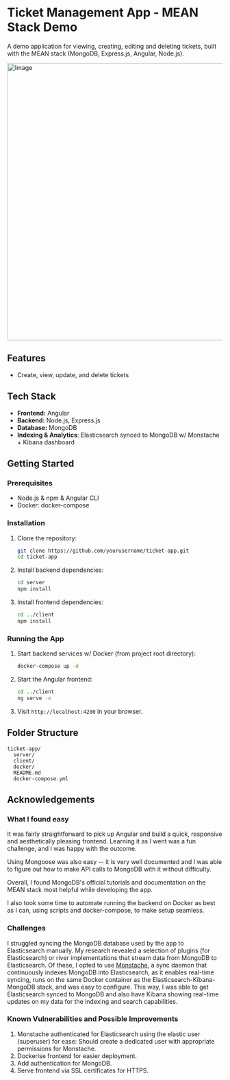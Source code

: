 # Ticket Management App - MEAN Stack Demo

A demo application for viewing, creating, editing and deleting tickets, built with the MEAN stack (MongoDB, Express.js, Angular, Node.js).

<img width="1265" height="647" alt="Image" src="https://github.com/user-attachments/assets/c4541e3b-c4b4-4ccf-8f44-03f2b0374922" />

## Features

- Create, view, update, and delete tickets

## Tech Stack

- **Frontend:** Angular
- **Backend:** Node.js, Express.js
- **Database:** MongoDB
- **Indexing & Analytics**: Elasticsearch synced to MongoDB w/ Monstache  + Kibana dashboard

## Getting Started

### Prerequisites

- Node.js & npm & Angular CLI 
- Docker: docker-compose

### Installation

1. Clone the repository:
    ```bash
    git clone https://github.com/yourusername/ticket-app.git
    cd ticket-app
    ```

2. Install backend dependencies:
    ```bash
    cd server
    npm install
    ```

3. Install frontend dependencies:
    ```bash
    cd ../client
    npm install
    ```

### Running the App

1. Start backend services w/ Docker (from project root directory):
    ```bash
    docker-compose up -d
    ```

2. Start the Angular frontend:
    ```bash
    cd ../client
    ng serve -o
    ```

4. Visit `http://localhost:4200` in your browser.

## Folder Structure

```
ticket-app/
  server/
  client/
  docker/
  README.md
  docker-compose.yml
```
## Acknowledgements
### What I found easy 
It was fairly straightforward to pick up Angular and build a quick, responsive and aesthetically pleasing frontend. Learning it as I went was a fun challenge, and I was happy with the outcome. 

Using Mongoose was also easy -- it is very well documented and I was able to figure out how to make API calls to MongoDB with it without difficulty. 

Overall, I found MongoDB's official tutorials and documentation on the MEAN stack most helpful while developing the app.

I also took some time to automate running the backend on Docker as best as I can, using scripts and docker-compose, to make setup seamless.

### Challenges
I struggled syncing the MongoDB database used by the app to Elasticsearch manually. My research revealed a selection of plugins (for Elasticsearch) or river implementations that stream data from MongoDB to Elasticsearch. Of these, I opted to use [Monstache](https://rwynn.github.io/monstache-site/), a sync daemon that continuously indexes MongoDB into Elasticsearch, as it enables real-time syncing, runs on the same Docker container as the Elasticsearch-Kibana-MongoDB stack, and was easy to configure. This way, I was able to get Elasticsearch synced to MongoDB and also have Kibana showing real-time updates on my data for the indexing and search capabilities.

### Known Vulnerabilities and Possible Improvements

1. Monstache authenticated for Elasticsearch using the elastic user (superuser) for ease: Should create a dedicated user with appropriate permissions for Monstache.
2. Dockerise frontend for easier deployment.
3. Add authentication for MongoDB.
4. Serve frontend via SSL certificates for HTTPS.

